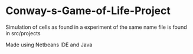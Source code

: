 # Conway-s-Game-of-Life-Project
Simulation of cells as found in a experiment of the same name file is found in src/projects

Made using Netbeans IDE and Java
